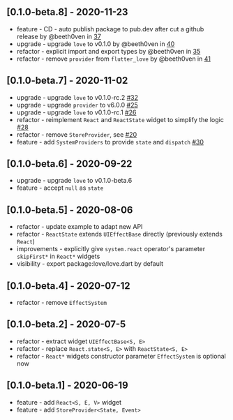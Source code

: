 ## [0.1.0-beta.8] - 2020-11-23

* feature - CD - auto publish package to pub.dev after cut a github release by @beeth0ven in [37](https://github.com/LoveCommunity/flutter_love/pull/37)
* upgrade - upgrade `love` to v0.1.0 by @beeth0ven in [40](https://github.com/LoveCommunity/flutter_love/pull/40)
* refactor - explicit import and export types by @beeth0ven in [35](https://github.com/LoveCommunity/flutter_love/pull/35)
* refactor - remove `provider` from `flutter_love` by @beeth0ven in [41](https://github.com/LoveCommunity/flutter_love/pull/41)

## [0.1.0-beta.7] - 2020-11-02

* upgrade - upgrade `love` to v0.1.0-rc.2 [#32](https://github.com/LoveCommunity/flutter_love/issues/32)
* upgrade - upgrade `provider` to v6.0.0 [#25](https://github.com/LoveCommunity/flutter_love/issues/25)
* upgrade - upgrade `love` to v0.1.0-rc.1 [#26](https://github.com/LoveCommunity/flutter_love/issues/26)
* refactor - reimplement `React` and `ReactState` widget to simplify the logic [#28](https://github.com/LoveCommunity/flutter_love/issues/28)
* refactor - remove `StoreProvider`, see [#20](https://github.com/LoveCommunity/flutter_love/issues/20)
* feature - add `SystemProviders` to provide `state` and `dispatch` [#30](https://github.com/LoveCommunity/flutter_love/issues/30)

## [0.1.0-beta.6] - 2020-09-22

* upgrade - upgrade `love` to v0.1.0-beta.6
* feature - accept `null` as `state`

## [0.1.0-beta.5] - 2020-08-06

* refactor - update example to adapt new API
* refactor - `ReactState` extends `UIEffectBase` directly (previously extends `React`)
* improvements - explicitly give `system.react` operator's parameter `skipFirst*` in `React*` widgets
* visibility - export package:love/love.dart by default

## [0.1.0-beta.4] - 2020-07-12

* refactor - remove `EffectSystem`

## [0.1.0-beta.2] - 2020-07-5

* refactor - extract widget `UIEffectBase<S, E>`
* refactor - replace `React.state<S, E>` with `ReactState<S, E>`
* refactor - `React*` widgets constructor parameter `EffectSystem` is optional now

## [0.1.0-beta.1] - 2020-06-19

* feature - add `React<S, E, V>` widget
* feature - add `StoreProvider<State, Event>`